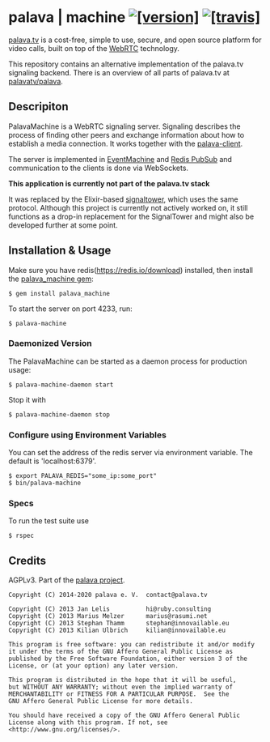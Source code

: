 # palava | machine [![[version]](https://badge.fury.io/rb/palava_machine.svg)](https://badge.fury.io/rb/palava_machine)  [![[travis]](https://travis-ci.org/palavatv/palava-machine.svg)](https://travis-ci.org/palavatv/palava-machine)

[palava.tv](https://palava.tv) is a cost-free, simple to use, secure, and open source platform for video calls, built on top of the [WebRTC](https://webrtc.org/) technology.

This repository contains an alternative implementation of the palava.tv signaling backend. There is an overview of all parts of palava.tv at [palavatv/palava](https://github.com/palavatv/palava).

## Descripiton

PalavaMachine is a WebRTC signaling server. Signaling describes the process of finding other peers and exchange information about how to establish a media connection. It works together with the [palava-client](https://github.com/palavatv/palava-client).

The server is implemented in [EventMachine](https://github.com/eventmachine/eventmachine/) and [Redis PubSub](https://redis.io/topics/pubsub) and communication to the clients is done via WebSockets.

**This application is currently not part of the palava.tv stack**

It was replaced by the Elixir-based [signaltower](https://github.com/palavatv/signaltower/), which uses the same protocol. Although this project is currently not actively worked on, it still functions as a drop-in replacement for the SignalTower and might also be developed further at some point.

## Installation & Usage

Make sure you have redis(https://redis.io/download) installed, then install the [palava_machine gem](https://rubygems.org/gems/palava_machine):

    $ gem install palava_machine

To start the server on port 4233, run:

    $ palava-machine

### Daemonized Version

The PalavaMachine can be started as a daemon process for production usage:

    $ palava-machine-daemon start

Stop it with

    $ palava-machine-daemon stop

### Configure using Environment Variables

You can set the address of the redis server via environment variable. The default is 'localhost:6379'.

    $ export PALAVA_REDIS="some_ip:some_port"
    $ bin/palava-machine

### Specs

To run the test suite use

    $ rspec

## Credits

AGPLv3. Part of the [palava project](https://palava.tv).

    Copyright (C) 2014-2020 palava e. V.  contact@palava.tv

    Copyright (C) 2013 Jan Lelis          hi@ruby.consulting
    Copyright (C) 2013 Marius Melzer      marius@rasumi.net
    Copyright (C) 2013 Stephan Thamm      stephan@innovailable.eu
    Copyright (C) 2013 Kilian Ulbrich     kilian@innovailable.eu

    This program is free software: you can redistribute it and/or modify
    it under the terms of the GNU Affero General Public License as
    published by the Free Software Foundation, either version 3 of the
    License, or (at your option) any later version.

    This program is distributed in the hope that it will be useful,
    but WITHOUT ANY WARRANTY; without even the implied warranty of
    MERCHANTABILITY or FITNESS FOR A PARTICULAR PURPOSE.  See the
    GNU Affero General Public License for more details.

    You should have received a copy of the GNU Affero General Public
    License along with this program. If not, see
    <http://www.gnu.org/licenses/>.

